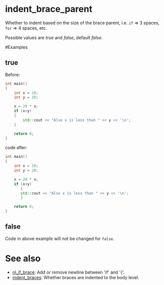 # indent_brace_parent

Whether to indent based on the size of the brace parent, i.e. `if` => 3 spaces, `for` => 4 spaces, etc.

Possible values are _true_ and _false_, default _false_.

#Examples

## true
Before:
```cpp
int main()
{
	int x = 10;
	int y = 20;

	x = 20 * x;
	if (x<y)
	{
		std::cout << "Also x is less than " << y << '\n';
	}

	return 0;
}
```

code after:
```cpp
int main()
{
	int x = 10;
	int y = 20;

	x = 20 * x;
	if (x<y)
	   {
	   std::cout << "Also x is less than " << y << '\n';
	   }

	return 0;
}
```

## false

Code in above example will not be changed for `false`.

# See also

* [nl_if_brace](../newline_options/nl_if_brace.md): Add or remove newline between 'if' and '{'.
* [indent_braces](indent_braces.md): Whether braces are indented to the body level.
